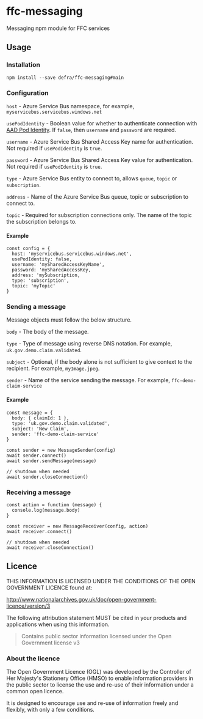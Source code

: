 # ffc-messaging

Messaging npm module for FFC services

## Usage

### Installation

```
npm install --save defra/ffc-messaging#main
```

### Configuration

`host` - Azure Service Bus namespace, for example, `myservicebus.servicebus.windows.net`

`usePodIdentity` - Boolean value for whether to authenticate connection with [AAD Pod Identity](https://github.com/Azure/aad-pod-identity).  If `false`, then `username` and `password` are required.

`username` - Azure Service Bus Shared Access Key name for authentication.  Not required if `usePodIdentity` is `true`.

`password` - Azure Service Bus Shared Access Key value for authentication.  Not required if `usePodIdentity` is `true`.

`type` - Azure Service Bus entity to connect to, allows `queue`, `topic` or `subscription`.

`address` - Name of the Azure Service Bus queue, topic or subscription to connect to.

`topic` - Required for subscription connections only.  The name of the topic the subscription belongs to.

#### Example

```
const config = {
  host: 'myservicebus.servicebus.windows.net',
  usePodIdentity: false,
  username: 'mySharedAccessKeyName',
  password: 'mySharedAccessKey,
  address: 'mySubscription,
  type: 'subscription',
  topic: 'myTopic'
}
```

### Sending a message

Message objects must follow the below structure.

`body` - The body of the message.

`type` - Type of message using reverse DNS notation. For example, `uk.gov.demo.claim.validated`.

`subject` - Optional, if the body alone is not sufficient to give context to the recipient.  For example, `myImage.jpeg`.

`sender` - Name of the service sending the message.  For example, `ffc-demo-claim-service`


#### Example

```
const message = {
  body: { claimId: 1 },
  type: 'uk.gov.demo.claim.validated',
  subject: 'New Claim',
  sender: 'ffc-demo-claim-service'
}
```
```
const sender = new MessageSender(config)
await sender.connect()
await sender.sendMessage(message)

// shutdown when needed
await sender.closeConnection()
```

### Receiving a message

```
const action = function (message) {
  console.log(message.body)
}

const receiver = new MessageReceiver(config, action)
await receiver.connect()

// shutdown when needed
await receiver.closeConnection()
```

## Licence

THIS INFORMATION IS LICENSED UNDER THE CONDITIONS OF THE OPEN GOVERNMENT
LICENCE found at:

<http://www.nationalarchives.gov.uk/doc/open-government-licence/version/3>

The following attribution statement MUST be cited in your products and
applications when using this information.

> Contains public sector information licensed under the Open Government license
> v3

### About the licence

The Open Government Licence (OGL) was developed by the Controller of Her
Majesty's Stationery Office (HMSO) to enable information providers in the
public sector to license the use and re-use of their information under a common
open licence.

It is designed to encourage use and re-use of information freely and flexibly,
with only a few conditions.
